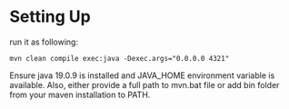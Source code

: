 # Setting Up

run it as following:

    mvn clean compile exec:java -Dexec.args="0.0.0.0 4321"

Ensure java 19.0.9 is installed and JAVA_HOME environment variable is available.
Also, either provide a full path to mvn.bat file or add bin folder from your maven installation to PATH.
